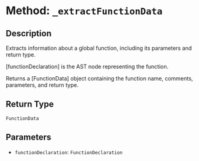 # Method: `_extractFunctionData`

## Description

Extracts information about a global function, including its parameters and return type.

 [functionDeclaration] is the AST node representing the function.

 Returns a [FunctionData] object containing the function name, comments, parameters, and return type.

## Return Type
`FunctionData`

## Parameters

- `functionDeclaration`: `FunctionDeclaration`
